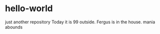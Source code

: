 # hello-world
just another repository 
Today it is 99 outside.  Fergus is in the house.
mania abounds
